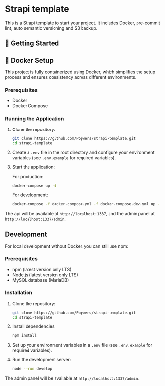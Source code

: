 # Strapi template

This is a Strapi template to start your project. It includes Docker, pre-commit lint, auto semantic versioning and S3 backup.

## 🚀 Getting Started

## 🐳 Docker Setup

This project is fully containerized using Docker, which simplifies the setup process and ensures consistency across different environments.

### Prerequisites

- Docker
- Docker Compose

### Running the Application

1. Clone the repository:
   ```bash
   git clone https://github.com/Popwers/strapi-template.git
   cd strapi-template
   ```

2. Create a `.env` file in the root directory and configure your environment variables (see `.env.example` for required variables).

3. Start the application:

   For production:
   ```bash
   docker-compose up -d
   ```

   For development:
   ```bash
   docker-compose -f docker-compose.yml -f docker-compose.dev.yml up -d
   ```

The api will be available at `http://localhost:1337`, and the admin panel at `http://localhost:1337/admin`.

## Development

For local development without Docker, you can still use npm:

### Prerequisites

- npm (latest version only LTS)
- Node.js (latest version only LTS)
- MySQL database (MariaDB)

### Installation

1. Clone the repository:
   ```bash
   git clone https://github.com/Popwers/strapi-template.git
   cd strapi-template
   ```

2. Install dependencies:
   ```bash
   npm install
   ```

3. Set up your environment variables in a `.env` file (see `.env.example` for required variables).

4. Run the development server:
   ```bash
   node --run develop
   ```

The admin panel will be available at `http://localhost:1337/admin`.
